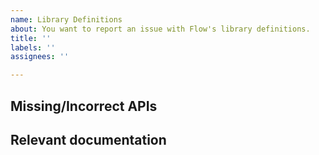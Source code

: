 ```yaml
---
name: Library Definitions
about: You want to report an issue with Flow's library definitions.
title: ''
labels: ''
assignees: ''

---
```


<!--
Please fill out this entire template so that we can address your report as quickly as possible.
-->

<!--
Explain what APIs are not modeled by Flow or could be improved
-->
## Missing/Incorrect APIs

<!--
Please include documentation for the missing APIs.
-->
## Relevant documentation
